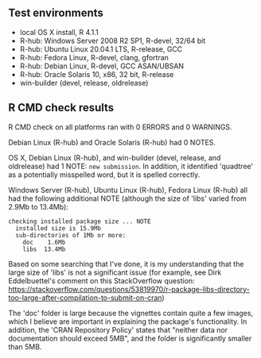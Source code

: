 ## Test environments
* local OS X install, R 4.1.1
* R-hub: Windows Server 2008 R2 SP1, R-devel, 32/64 bit
* R-hub: Ubuntu Linux 20.04.1 LTS, R-release, GCC
* R-hub: Fedora Linux, R-devel, clang, gfortran
* R-hub: Debian Linux, R-devel, GCC ASAN/UBSAN
* R-hub: Oracle Solaris 10, x86, 32 bit, R-release
* win-builder (devel, release, oldrelease)

## R CMD check results

R CMD check on all platforms ran with 0 ERRORS and 0 WARNINGS.

Debian Linux (R-hub) and Oracle Solaris (R-hub) had 0 NOTES.

OS X, Debian Linux (R-hub), and win-builder (devel, release, and oldrelease) had 1 NOTE: `new submission`. In addition, it identified 'quadtree' as a potentially misspelled word, but it is spelled correctly.

Windows Server (R-hub), Ubuntu Linux (R-hub), Fedora Linux (R-hub) all had the following additional NOTE (although the size of 'libs' varied from 2.9Mb to 13.4Mb):

```
checking installed package size ... NOTE
  installed size is 15.9Mb
  sub-directories of 1Mb or more:
    doc    1.6Mb
    libs  13.4Mb
```

Based on some searching that I've done, it is my understanding that the large size of 'libs' is not a significant issue (for example, see Dirk Eddelbuettel's comment on this StackOverflow question: https://stackoverflow.com/questions/53819970/r-package-libs-directory-too-large-after-compilation-to-submit-on-cran)

The 'doc' folder is large because the vignettes contain quite a few images, which I believe are important in explaining the package's functionality. In addition, the 'CRAN Repository Policy' states that "neither data nor documentation should exceed 5MB", and the folder is significantly smaller than 5MB.
